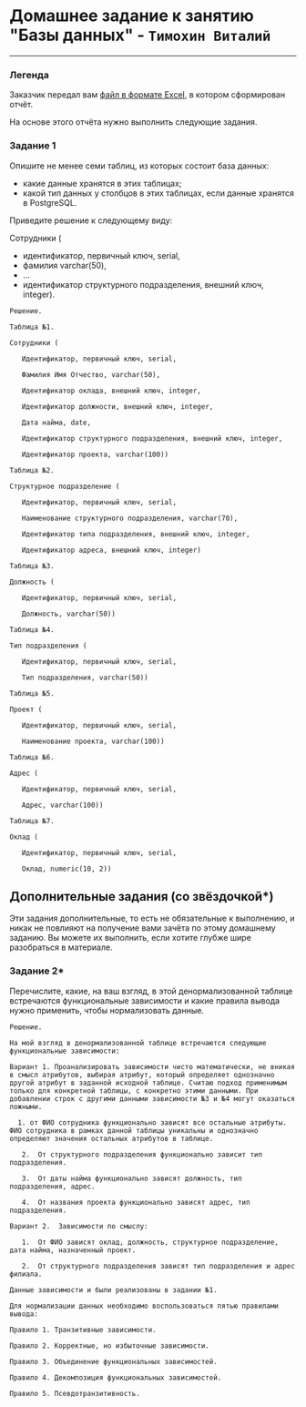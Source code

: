 # Домашнее задание к занятию "Базы данных" - `Тимохин Виталий`
---
### Легенда

Заказчик передал вам [файл в формате Excel](https://github.com/netology-code/sdb-homeworks/blob/main/resources/hw-12-1.xlsx), в котором сформирован отчёт. 

На основе этого отчёта нужно выполнить следующие задания.

### Задание 1

Опишите не менее семи таблиц, из которых состоит база данных:

- какие данные хранятся в этих таблицах;
- какой тип данных у столбцов в этих таблицах, если данные хранятся в PostgreSQL.

Приведите решение к следующему виду:

Сотрудники (

- идентификатор, первичный ключ, serial,
- фамилия varchar(50),
- ...
- идентификатор структурного подразделения, внешний ключ, integer).

`Решение.`

`Таблица №1.`

`Сотрудники (`

`	Идентификатор, первичный ключ, serial,`

`	Фамилия Имя Отчество, varchar(50),`

`	Идентификатор оклада, внешний ключ, integer,`

`	Идентификатор должности, внешний ключ, integer,`

`	Дата найма, date,`

`	Идентификатор структурного подразделения, внешний ключ, integer,`

`	Идентификатор проекта, varchar(100))`

`Таблица №2.`

`Структурное подразделение (`

`	Идентификатор, первичный ключ, serial,`

`	Наименование структурного подразделения, varchar(70),`

`	Идентификатор типа подразделения, внешний ключ, integer,`

`	Идентификатор адреса, внешний ключ, integer)`


`Таблица №3.`

`Должность (`

`	Идентификатор, первичный ключ, serial,`

`	Должность, varchar(50))`

`Таблица №4.`

`Тип подразделения (`

`	Идентификатор, первичный ключ, serial,`

`	Тип подразделения, varchar(50))`

`Таблица №5.`

`Проект (`

`	Идентификатор, первичный ключ, serial,`

`	Наименование проекта, varchar(100))`

`Таблица №6.`

`Адрес (`

`	Идентификатор, первичный ключ, serial,`

`	Адрес, varchar(100))`

`Таблица №7.`

`Оклад (`

`	Идентификатор, первичный ключ, serial,`

`	Оклад, numeric(10, 2))`

## Дополнительные задания (со звёздочкой*)
Эти задания дополнительные, то есть не обязательные к выполнению, и никак не повлияют на получение вами зачёта по этому домашнему заданию. Вы можете их выполнить, если хотите глубже шире разобраться в материале.

### Задание 2*

Перечислите, какие, на ваш взгляд, в этой денормализованной таблице встречаются функциональные зависимости и какие правила вывода нужно применить, чтобы нормализовать данные.

`Решение.`

`На мой взгляд в денормализованной таблице встречаются следующие функциональные зависимости:`

`Вариант 1. Проанализировать зависимости чисто математически, не вникая в смысл атрибутов, выбирая атрибут, который определяет однозначно другой атрибут в заданной исходной таблице. Считаю подход применимым только для конкретной таблицы, с конкретно этими данными. При добавлении строк с другими данными зависимости №3 и №4 могут оказаться ложными.`

`	1. от ФИО сотрудника функционально зависят все остальные атрибуты. ФИО сотрудника в рамках данной таблицы уникальны и однозначно определяют значения остальных атрибутов в таблице. `

`	2.	От структурного подразделения функционально зависит тип подразделения.`

`	3.  От даты найма функционально зависят должность, тип подразделения, адрес.`

`	4.	От названия проекта функционально зависят адрес, тип подразделения.`

`Вариант 2.  Зависимости по смыслу:`

`	1.	От ФИО зависят оклад, должность, структурное подразделение, дата найма, назначенный проект.`

`	2.	От структурного подразделения зависят тип подразделения и адрес филиала.`


`Данные зависимости и были реализованы в задании №1.`


`Для нормализации данных необходимо воспользоваться пятью правилами вывода:`

`Правило 1. Транзитивные зависимости.`

`Правило 2. Корректные, но избыточные зависимости.`

`Правило 3. Объединение функциональных зависимостей.`

`Правило 4. Декомпозиция функциональных зависимостей.`

`Правило 5. Псевдотранзитивность.`
